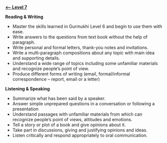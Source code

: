 **[<-- Level 7](https://amardeep0.github.io/learnPunjabi/Level-7_Advanced/)**


**Reading & Writing**

- Master the skills learned in Gurmukhi Level 6 and begin to use them with ease.
- Write answers to the questions from text book without the help of  paragraph. 
- Write personal and formal letters, thank-you notes and invitations.
- Write a multi-paragraph compositions about any topic with main idea and supporting details.
- Understand a wide range of topics including some unfamiliar materials and recognize people’s point of view.
- Produce different forms of writing (email, formal/informal correspondence – report, email or a letter)

**Listening & Speaking**

- Summarize what has been said by a speaker.
- Answer simple unprepared questions in a conversation or following a presentation
- Understand passages with unfamiliar materials from which can recognize people’s point of views, attitudes and emotions.
- Tell a story or plot of a book and give opinions about it.
- Take part in discussions, giving and justifying opinions and ideas.
- Listen critically and respond appropriately to oral communication.


